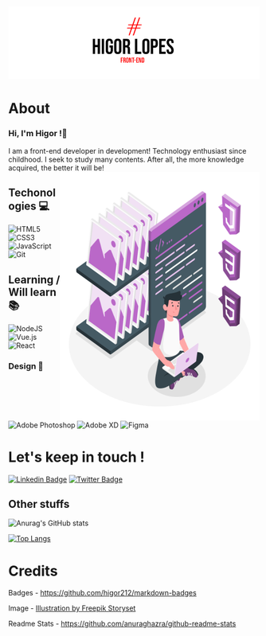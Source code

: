![Identidade Visual](https://github.com/higor212/higor212/blob/main/IDv.png?raw=true)

# About

### Hi, I'm Higor !👋
I am a front-end developer in development! Technology enthusiast since childhood. I seek to study many contents. After all, the more knowledge acquired, the better it will be!
<img align="right" src="https://raw.githubusercontent.com/higor212/higor212/a75173e74f94257d7f749954254ec38c916be2a4/Static%20assets-amico.svg" width="400" height="500" />

## Techonologies 💻
<img alt="HTML5" src="https://img.shields.io/badge/html5%20-%23E34F26.svg?&style=for-the-badge&logo=html5&logoColor=white"/>
<img alt="CSS3" src="https://img.shields.io/badge/css3%20-%231572B6.svg?&style=for-the-badge&logo=css3&logoColor=white"/>
<img alt="JavaScript" src="https://img.shields.io/badge/javascript%20-%23323330.svg?&style=for-the-badge&logo=javascript&logoColor=%23F7DF1E"/>
<img alt="Git" src="https://img.shields.io/badge/git%20-%23F05033.svg?&style=for-the-badge&logo=git&logoColor=white"/>

## Learning / Will learn 📚
<span>
<img alt="NodeJS" src="https://img.shields.io/badge/node.js%20-%2343853D.svg?&style=for-the-badge&logo=node.js&logoColor=white"/>
<img alt="Vue.js" src="https://img.shields.io/badge/vue.js%20-%2335495e.svg?&style=for-the-badge&logo=vue.js&logoColor=%234FC08D"/>
<img alt="React" src="https://img.shields.io/badge/react%20-%2320232a.svg?&style=for-the-badge&logo=react&logoColor=%2361DAFB"/>
</span>

### Design 🌟
<img alt="Adobe Photoshop" src="https://img.shields.io/badge/adobe%20photoshop%20-%2331A8FF.svg?&style=for-the-badge&logo=adobe%20photoshop&logoColor=white"/>
<img alt="Adobe XD" src="https://img.shields.io/badge/adobe%20xd%20-%23FF26BE.svg?&style=for-the-badge&logo=adobe%20xd&logoColor=white"/>
<img alt="Figma" src="https://img.shields.io/badge/figma%20-%23F24E1E.svg?&style=for-the-badge&logo=figma&logoColor=white"/>

# Let's keep in touch !

[![Linkedin Badge](https://img.shields.io/badge/-LinkedIn-blue?style=for-the-badge&logo=Linkedin&logoColor=white&link=https://www.linkedin.com/in/goulartgb/)](https://www.linkedin.com/in/higorl/)
[![Twitter Badge](https://img.shields.io/badge/-Twitter-1ca0f1?style=for-the-badge&labelColor=1ca0f1&logo=twitter&logoColor=white&link=https://twitter.com/inthedarkhell)](https://twitter.com/inthedarkhell)


## Other stuffs
![Anurag's GitHub stats](https://github-readme-stats.vercel.app/api?username=higor212&show_icons=true&theme=ocean_dark)

[![Top Langs](https://github-readme-stats.vercel.app/api/top-langs/?username=higor212&layout=compact)](https://github.com/anuraghazra/github-readme-stats)

# Credits 
Badges - https://github.com/higor212/markdown-badges

Image - <a href="https://storyset.com/web">Illustration by Freepik Storyset</a>

Readme Stats - https://github.com/anuraghazra/github-readme-stats

